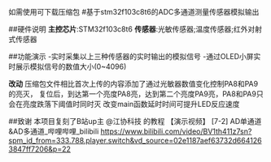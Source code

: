 如需使用可下载压缩包
#基于stm32f103c8t6的ADC多通道测量传感器模拟输出

##硬件说明
**主控芯片**:STM32f103c8t6
**传感器**:光敏传感器;温度传感器;红外对射式传感器

##功能演示
-实时采集以上三种传感器的实时输出的模拟信号
-通过OLED小屏实时展示模拟信号的数值大小(0~4096)

**改动**
压缩包文件相比首次上传的内容添加了通过光敏器数值变化控制PA8和PA9的亮灭，
复位后，到达第一个亮度PA8亮，达到第二个亮度PA9亮，PA8和PA9只会在亮度跌落下阈值时同时灭
改变main函数延时时间可提升LED反应速度

##致谢
本项目复刻了B站up主 @江协科技 的教程
【演示视频】
[7-2] AD单通道&AD多通道_哔哩哔哩_bilibili  https://www.bilibili.com/video/BV1th411z7sn?spm_id_from=333.788.player.switch&vd_source=02e1187aef63732d6641263847ff7206&p=22
